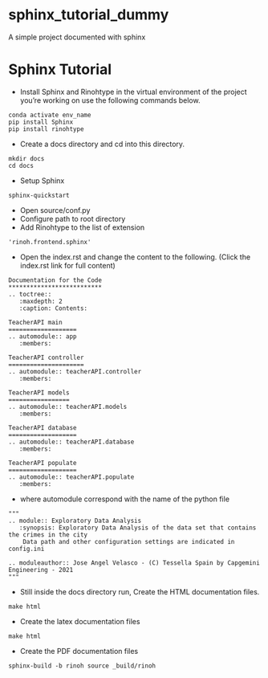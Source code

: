 # sphinx_tutorial_dummy
A simple project documented with sphinx

# Sphinx Tutorial
*  Install Sphinx and Rinohtype in the virtual environment of the project you’re working on use the following commands below.
```
conda activate env_name
pip install Sphinx
pip install rinohtype
```
*  Create a docs directory and cd into this directory.
```
mkdir docs
cd docs
```
* Setup Sphinx
```
sphinx-quickstart
```
* Open source/conf.py
* Configure path to root directory
* Add Rinohtype to the list of extension
```
'rinoh.frontend.sphinx'
```
* Open the index.rst and change the content to the following. (Click the index.rst  link for full content)
```
Documentation for the Code
**************************
.. toctree::
   :maxdepth: 2
   :caption: Contents:

TeacherAPI main
===================
.. automodule:: app
   :members:

TeacherAPI controller
=====================
.. automodule:: teacherAPI.controller
   :members:

TeacherAPI models
=================
.. automodule:: teacherAPI.models
   :members:

TeacherAPI database
===================
.. automodule:: teacherAPI.database
   :members:

TeacherAPI populate
===================
.. automodule:: teacherAPI.populate
   :members:
```

* where automodule correspond with the name of the python file 
```
"""
.. module:: Exploratory Data Analysis
   :synopsis: Exploratory Data Analysis of the data set that contains the crimes in the city
    Data path and other configuration settings are indicated in config.ini

.. moduleauthor:: Jose Angel Velasco - (C) Tessella Spain by Capgemini Engineering - 2021
"""
```

* Still inside the docs directory run, Create the HTML documentation files.
```
make html
```
* Create the latex documentation files
```
make html
```
* Create the PDF documentation files
```
sphinx-build -b rinoh source _build/rinoh
```
